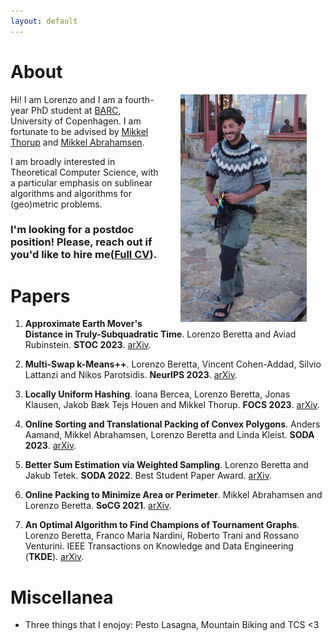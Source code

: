 ```yaml
---
layout: default
---
```


# About

<img src="figures/titicaca_lake.jpg" align="right" width="40%" hspace="30" vspace="0" alt="be balanced" />

Hi! I am Lorenzo and I am a fourth-year PhD student at [BARC](https://barc.ku.dk/), University of Copenhagen.
I am fortunate to be advised by [Mikkel Thorup](http://hjemmesider.diku.dk/~mthorup/) 
and [Mikkel Abrahamsen](https://sites.google.com/view/mikkel-abrahamsen).

I am broadly interested in Theoretical Computer Science, with a particular emphasis on sublinear algorithms 
and algorithms for (geo)metric problems.

### **I'm looking for a postdoc position!** Please, reach out if you'd like to hire me([Full CV](pdfs/CV.pdf)).


# Papers
1. **Approximate Earth Mover's Distance in Truly-Subquadratic Time**. Lorenzo Beretta and
Aviad Rubinstein. 
**STOC 2023**.
[arXiv](https://arxiv.org/abs/2310.19514).

1. **Multi-Swap k-Means++**. Lorenzo Beretta, Vincent Cohen-Addad, Silvio Lattanzi and Nikos Parotsidis.
**NeurIPS 2023**.
[arXiv](https://arxiv.org/abs/2309.16384).

1. **Locally Uniform Hashing**. Ioana Bercea, Lorenzo Beretta, Jonas Klausen, Jakob Bæk Tejs Houen
and Mikkel Thorup. 
**FOCS 2023**.
[arXiv](https://arxiv.org/abs/2308.14134).

1. **Online Sorting and Translational Packing of Convex Polygons**. Anders Aamand, Mikkel Abrahamsen, Lorenzo Beretta and Linda Kleist. 
**SODA 2023**.
[arXiv](https://arxiv.org/abs/2112.03791).

1. **Better Sum Estimation via Weighted Sampling**. Lorenzo Beretta and Jakub Tetek.
**SODA 2022**. Best Student Paper Award.
[arXiv](https://arxiv.org/abs/2110.14948).

1. **Online Packing to Minimize Area or Perimeter**. Mikkel Abrahamsen and Lorenzo Beretta. 
**SoCG 2021**.
[arXiv](https://arxiv.org/abs/2101.09024).

1. **An Optimal Algorithm to Find Champions of Tournament Graphs**. Lorenzo Beretta, Franco Maria
Nardini, Roberto Trani and Rossano Venturini. IEEE Transactions on Knowledge and Data Engineering 
(**TKDE**). [arXiv](https://arxiv.org/abs/2111.13621).

# Miscellanea

* Three things that I enojoy: Pesto Lasagna, Mountain Biking and TCS <3 
